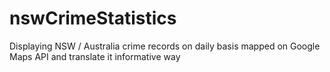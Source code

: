 nswCrimeStatistics
==================

Displaying NSW / Australia crime records on daily basis mapped on Google Maps API and translate it informative way